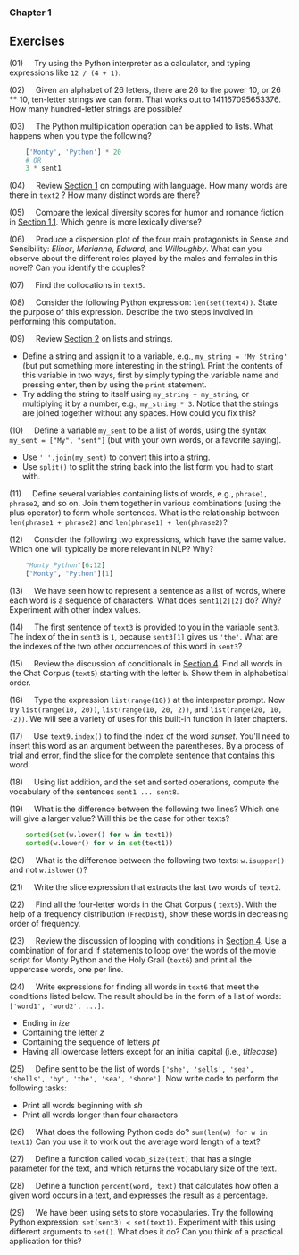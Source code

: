 ### Chapter 1

## Exercises

(01)&nbsp;&nbsp;&nbsp;&nbsp; Try using the Python interpreter as a calculator, and typing expressions like ``` 12 / (4 + 1) ```.

(02)&nbsp;&nbsp;&nbsp;&nbsp; Given an alphabet of 26 letters, there are 26 to the power 10, or 26 ** 10, ten-letter strings we can form. That works out to 141167095653376. How many hundred-letter strings are possible?

(03)&nbsp;&nbsp;&nbsp;&nbsp; The Python multiplication operation can be applied to lists. What happens when you type the following?
``` python
    ['Monty', 'Python'] * 20
    # OR
    3 * sent1
```

(04)&nbsp;&nbsp;&nbsp;&nbsp; Review [Section 1](http://www.nltk.org/book/ch01.html#sec-computing-with-language-texts-and-words) on computing with language. How many words are there in ``` text2 ``` ? How many distinct words are there?

(05)&nbsp;&nbsp;&nbsp;&nbsp; Compare the lexical diversity scores for humor and romance fiction in [Section 1.1](http://www.nltk.org/book/ch01.html#tab-brown-types). Which genre is more lexically diverse?

(06)&nbsp;&nbsp;&nbsp;&nbsp; Produce a dispersion plot of the four main protagonists in Sense and Sensibility: <i>Elinor</i>, <i>Marianne</i>, <i>Edward</i>, and <i>Willoughby</i>. What can you observe about the different roles played by the males and females in this novel? Can you identify the couples?

(07)&nbsp;&nbsp;&nbsp;&nbsp; Find the collocations in ``` text5 ```.

(08)&nbsp;&nbsp;&nbsp;&nbsp; Consider the following Python expression: ``` len(set(text4)) ```. State the purpose of this expression. Describe the two steps involved in performing this computation.

(09)&nbsp;&nbsp;&nbsp;&nbsp; Review [Section 2](http://www.nltk.org/book/ch01.html#sec-a-closer-look-at-python-texts-as-lists-of-words) on lists and strings.
* Define a string and assign it to a variable, e.g., ``` my_string = 'My String' ``` (but put something more interesting in the string). Print the contents of this variable in two ways, first by simply typing the variable name and pressing enter, then by using the ``` print ``` statement.
* Try adding the string to itself using ``` my_string + my_string ```, or multiplying it by a number, e.g., ``` my_string * 3 ```. Notice that the strings are joined together without any spaces. How could you fix this?

(10)&nbsp;&nbsp;&nbsp;&nbsp; Define a variable ``` my_sent ``` to be a list of words, using the syntax ``` my_sent = ["My", "sent"] ``` (but with your own words, or a favorite saying).
* Use ``` ' '.join(my_sent) ``` to convert this into a string.
* Use ``` split() ``` to split the string back into the list form you had to start with.

(11)&nbsp;&nbsp;&nbsp;&nbsp; Define several variables containing lists of words, e.g., ``` phrase1, phrase2 ```, and so on. Join them together in various combinations (using the plus operator) to form whole sentences. What is the relationship between ``` len(phrase1 + phrase2) ``` and ``` len(phrase1) + len(phrase2) ```?

(12)&nbsp;&nbsp;&nbsp;&nbsp; Consider the following two expressions, which have the same value. Which one will typically be more relevant in NLP? Why?
``` python
    "Monty Python"[6:12]
    ["Monty", "Python"][1]
```

(13)&nbsp;&nbsp;&nbsp;&nbsp; We have seen how to represent a sentence as a list of words, where each word is a sequence of characters. What does ``` sent1[2][2] ``` do? Why? Experiment with other index values.

(14)&nbsp;&nbsp;&nbsp;&nbsp; The first sentence of ``` text3 ``` is provided to you in the variable ``` sent3 ```. The index of the in ``` sent3 ``` is ``` 1 ```, because ``` sent3[1] ``` gives us ``` 'the' ```. What are the indexes of the two other occurrences of this word in ``` sent3 ```?

(15)&nbsp;&nbsp;&nbsp;&nbsp; Review the discussion of conditionals in [Section 4](http://www.nltk.org/book/ch01.html#sec-making-decisions). Find all words in the Chat Corpus (``` text5 ```) starting with the letter ``` b ```. Show them in alphabetical order.

(16)&nbsp;&nbsp;&nbsp;&nbsp; Type the expression ``` list(range(10)) ``` at the interpreter prompt. Now try ``` list(range(10, 20)) ```, ``` list(range(10, 20, 2)) ```, and ``` list(range(20, 10, -2)) ```. We will see a variety of uses for this built-in function in later chapters.

(17)&nbsp;&nbsp;&nbsp;&nbsp; Use ``` text9.index() ``` to find the index of the word <i>sunset</i>. You'll need to insert this word as an argument between the parentheses. By a process of trial and error, find the slice for the complete sentence that contains this word.

(18)&nbsp;&nbsp;&nbsp;&nbsp; Using list addition, and the set and sorted operations, compute the vocabulary of the sentences ``` sent1 ... sent8 ```.

(19)&nbsp;&nbsp;&nbsp;&nbsp; What is the difference between the following two lines? Which one will give a larger value? Will this be the case for other texts?
``` python
    sorted(set(w.lower() for w in text1))
    sorted(w.lower() for w in set(text1))
```

(20)&nbsp;&nbsp;&nbsp;&nbsp; What is the difference between the following two texts: ``` w.isupper() ``` and not ``` w.islower() ```?

(21)&nbsp;&nbsp;&nbsp;&nbsp; Write the slice expression that extracts the last two words of ``` text2 ```.

(22)&nbsp;&nbsp;&nbsp;&nbsp; Find all the four-letter words in the Chat Corpus ( ``` text5 ```). With the help of a frequency distribution (``` FreqDist ```), show these words in decreasing order of frequency.

(23)&nbsp;&nbsp;&nbsp;&nbsp; Review the discussion of looping with conditions in [Section 4](http://www.nltk.org/book/ch01.html#sec-making-decisions). Use a combination of for and if statements to loop over the words of the movie script for Monty Python and the Holy Grail (``` text6 ```) and print all the uppercase words, one per line.

(24)&nbsp;&nbsp;&nbsp;&nbsp; Write expressions for finding all words in ``` text6 ``` that meet the conditions listed below. The result should be in the form of a list of words: ``` ['word1', 'word2', ...] ```.
* Ending in <i>ize</i>
* Containing the letter <i>z</i>
* Containing the sequence of letters <i>pt</i>
* Having all lowercase letters except for an initial capital (i.e., <i>titlecase</i>)

(25)&nbsp;&nbsp;&nbsp;&nbsp; Define sent to be the list of words ``` ['she', 'sells', 'sea', 'shells', 'by', 'the', 'sea', 'shore'] ```. Now write code to perform the following tasks:
* Print all words beginning with <i>sh</i>
* Print all words longer than four characters

(26)&nbsp;&nbsp;&nbsp;&nbsp; What does the following Python code do? ``` sum(len(w) for w in text1) ``` Can you use it to work out the average word length of a text?

(27)&nbsp;&nbsp;&nbsp;&nbsp; Define a function called ``` vocab_size(text) ``` that has a single parameter for the text, and which returns the vocabulary size of the text.

(28)&nbsp;&nbsp;&nbsp;&nbsp; Define a function ``` percent(word, text) ``` that calculates how often a given word occurs in a text, and expresses the result as a percentage.

(29)&nbsp;&nbsp;&nbsp;&nbsp; We have been using sets to store vocabularies. Try the following Python expression: ``` set(sent3) < set(text1) ```. Experiment with this using different arguments to ``` set() ```. What does it do? Can you think of a practical application for this?
